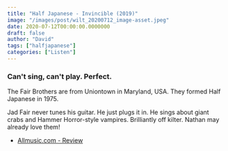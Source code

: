 ```yaml
---
title: "Half Japanese - Invincible (2019)"
image: "/images/post/wilt_20200712_image-asset.jpeg"
date: 2020-07-12T00:00:00.0000000
draft: false
author: "David"
tags: ["halfjapanese"]
categories: ["Listen"]
---
```

### Can't sing, can't play. Perfect.   
  
The Fair Brothers are from Uniontown in Maryland, USA. They formed Half Japanese in 1975.   
  
Jad Fair never tunes his guitar. He just plugs it in. He sings about giant crabs and Hammer Horror-style vampires. Brilliantly off kilter. Nathan may already love them! 

-  [Allmusic.com - Review](https://www.allmusic.com/album/invincible-mw0003243810)